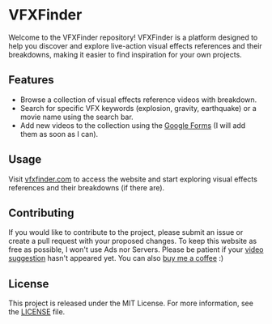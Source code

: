 # VFXFinder

Welcome to the VFXFinder repository! VFXFinder is a platform designed to help you discover and explore live-action visual effects references and their breakdowns, making it easier to find inspiration for your own projects.

## Features

- Browse a collection of visual effects reference videos with breakdown.
- Search for specific VFX keywords (explosion, gravity, earthquake) or a movie name using the search bar.
- Add new videos to the collection using the [Google Forms](https://vfxfinder.com/add-video.html) (I will add them as soon as I can).

## Usage

Visit [vfxfinder.com](https://vfxfinder.com) to access the website and start exploring visual effects references and their breakdowns (if there are).

## Contributing

If you would like to contribute to the project, please submit an issue or create a pull request with your proposed changes.
To keep this website as free as possible, I won't use Ads nor Servers.
Please be patient if your [video suggestion](https://vfxfinder.com/add-video.html) hasn't appeared yet.
You can also [buy me a coffee](https://www.buymeacoffee.com/eliaswillnat) :)

## License

This project is released under the MIT License. For more information, see the [LICENSE](LICENSE) file.
